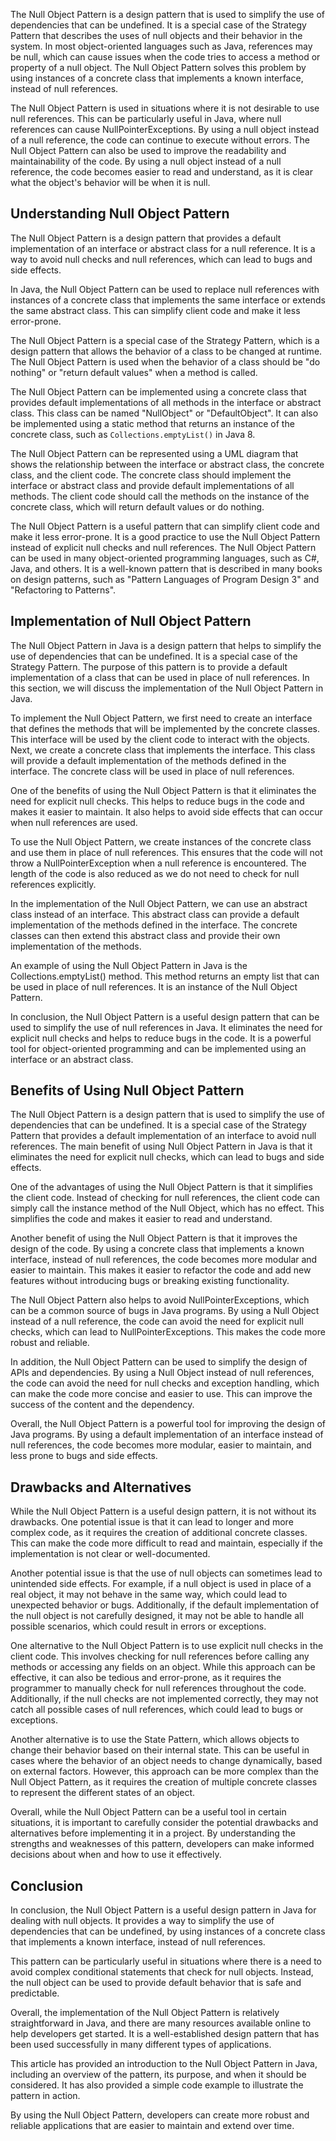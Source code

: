 The Null Object Pattern is a design pattern that is used to simplify the use of dependencies that can be undefined. It is a special case of the Strategy Pattern that describes the uses of null objects and their behavior in the system. In most object-oriented languages such as Java, references may be null, which can cause issues when the code tries to access a method or property of a null object. The Null Object Pattern solves this problem by using instances of a concrete class that implements a known interface, instead of null references.

The Null Object Pattern is used in situations where it is not desirable to use null references. This can be particularly useful in Java, where null references can cause NullPointerExceptions. By using a null object instead of a null reference, the code can continue to execute without errors. The Null Object Pattern can also be used to improve the readability and maintainability of the code. By using a null object instead of a null reference, the code becomes easier to read and understand, as it is clear what the object's behavior will be when it is null.

Understanding Null Object Pattern
---------------------------------

The Null Object Pattern is a design pattern that provides a default implementation of an interface or abstract class for a null reference. It is a way to avoid null checks and null references, which can lead to bugs and side effects.

In Java, the Null Object Pattern can be used to replace null references with instances of a concrete class that implements the same interface or extends the same abstract class. This can simplify client code and make it less error-prone.

The Null Object Pattern is a special case of the Strategy Pattern, which is a design pattern that allows the behavior of a class to be changed at runtime. The Null Object Pattern is used when the behavior of a class should be "do nothing" or "return default values" when a method is called.

The Null Object Pattern can be implemented using a concrete class that provides default implementations of all methods in the interface or abstract class. This class can be named "NullObject" or "DefaultObject". It can also be implemented using a static method that returns an instance of the concrete class, such as `Collections.emptyList()` in Java 8.

The Null Object Pattern can be represented using a UML diagram that shows the relationship between the interface or abstract class, the concrete class, and the client code. The concrete class should implement the interface or abstract class and provide default implementations of all methods. The client code should call the methods on the instance of the concrete class, which will return default values or do nothing.

The Null Object Pattern is a useful pattern that can simplify client code and make it less error-prone. It is a good practice to use the Null Object Pattern instead of explicit null checks and null references. The Null Object Pattern can be used in many object-oriented programming languages, such as C#, Java, and others. It is a well-known pattern that is described in many books on design patterns, such as "Pattern Languages of Program Design 3" and "Refactoring to Patterns".

Implementation of Null Object Pattern
-------------------------------------

The Null Object Pattern in Java is a design pattern that helps to simplify the use of dependencies that can be undefined. It is a special case of the Strategy Pattern. The purpose of this pattern is to provide a default implementation of a class that can be used in place of null references. In this section, we will discuss the implementation of the Null Object Pattern in Java.

To implement the Null Object Pattern, we first need to create an interface that defines the methods that will be implemented by the concrete classes. This interface will be used by the client code to interact with the objects. Next, we create a concrete class that implements the interface. This class will provide a default implementation of the methods defined in the interface. The concrete class will be used in place of null references.

One of the benefits of using the Null Object Pattern is that it eliminates the need for explicit null checks. This helps to reduce bugs in the code and makes it easier to maintain. It also helps to avoid side effects that can occur when null references are used.

To use the Null Object Pattern, we create instances of the concrete class and use them in place of null references. This ensures that the code will not throw a NullPointerException when a null reference is encountered. The length of the code is also reduced as we do not need to check for null references explicitly.

In the implementation of the Null Object Pattern, we can use an abstract class instead of an interface. This abstract class can provide a default implementation of the methods defined in the interface. The concrete classes can then extend this abstract class and provide their own implementation of the methods.

An example of using the Null Object Pattern in Java is the Collections.emptyList() method. This method returns an empty list that can be used in place of null references. It is an instance of the Null Object Pattern.

In conclusion, the Null Object Pattern is a useful design pattern that can be used to simplify the use of null references in Java. It eliminates the need for explicit null checks and helps to reduce bugs in the code. It is a powerful tool for object-oriented programming and can be implemented using an interface or an abstract class.

Benefits of Using Null Object Pattern
-------------------------------------

The Null Object Pattern is a design pattern that is used to simplify the use of dependencies that can be undefined. It is a special case of the Strategy Pattern that provides a default implementation of an interface to avoid null references. The main benefit of using Null Object Pattern in Java is that it eliminates the need for explicit null checks, which can lead to bugs and side effects.

One of the advantages of using the Null Object Pattern is that it simplifies the client code. Instead of checking for null references, the client code can simply call the instance method of the Null Object, which has no effect. This simplifies the code and makes it easier to read and understand.

Another benefit of using the Null Object Pattern is that it improves the design of the code. By using a concrete class that implements a known interface, instead of null references, the code becomes more modular and easier to maintain. This makes it easier to refactor the code and add new features without introducing bugs or breaking existing functionality.

The Null Object Pattern also helps to avoid NullPointerExceptions, which can be a common source of bugs in Java programs. By using a Null Object instead of a null reference, the code can avoid the need for explicit null checks, which can lead to NullPointerExceptions. This makes the code more robust and reliable.

In addition, the Null Object Pattern can be used to simplify the design of APIs and dependencies. By using a Null Object instead of null references, the code can avoid the need for null checks and exception handling, which can make the code more concise and easier to use. This can improve the success of the content and the dependency.

Overall, the Null Object Pattern is a powerful tool for improving the design of Java programs. By using a default implementation of an interface instead of null references, the code becomes more modular, easier to maintain, and less prone to bugs and side effects.

Drawbacks and Alternatives
--------------------------

While the Null Object Pattern is a useful design pattern, it is not without its drawbacks. One potential issue is that it can lead to longer and more complex code, as it requires the creation of additional concrete classes. This can make the code more difficult to read and maintain, especially if the implementation is not clear or well-documented.

Another potential issue is that the use of null objects can sometimes lead to unintended side effects. For example, if a null object is used in place of a real object, it may not behave in the same way, which could lead to unexpected behavior or bugs. Additionally, if the default implementation of the null object is not carefully designed, it may not be able to handle all possible scenarios, which could result in errors or exceptions.

One alternative to the Null Object Pattern is to use explicit null checks in the client code. This involves checking for null references before calling any methods or accessing any fields on an object. While this approach can be effective, it can also be tedious and error-prone, as it requires the programmer to manually check for null references throughout the code. Additionally, if the null checks are not implemented correctly, they may not catch all possible cases of null references, which could lead to bugs or exceptions.

Another alternative is to use the State Pattern, which allows objects to change their behavior based on their internal state. This can be useful in cases where the behavior of an object needs to change dynamically, based on external factors. However, this approach can be more complex than the Null Object Pattern, as it requires the creation of multiple concrete classes to represent the different states of an object.

Overall, while the Null Object Pattern can be a useful tool in certain situations, it is important to carefully consider the potential drawbacks and alternatives before implementing it in a project. By understanding the strengths and weaknesses of this pattern, developers can make informed decisions about when and how to use it effectively.

Conclusion
----------

In conclusion, the Null Object Pattern is a useful design pattern in Java for dealing with null objects. It provides a way to simplify the use of dependencies that can be undefined, by using instances of a concrete class that implements a known interface, instead of null references.

This pattern can be particularly useful in situations where there is a need to avoid complex conditional statements that check for null objects. Instead, the null object can be used to provide default behavior that is safe and predictable.

Overall, the implementation of the Null Object Pattern is relatively straightforward in Java, and there are many resources available online to help developers get started. It is a well-established design pattern that has been used successfully in many different types of applications.

This article has provided an introduction to the Null Object Pattern in Java, including an overview of the pattern, its purpose, and when it should be considered. It has also provided a simple code example to illustrate the pattern in action.

By using the Null Object Pattern, developers can create more robust and reliable applications that are easier to maintain and extend over time.